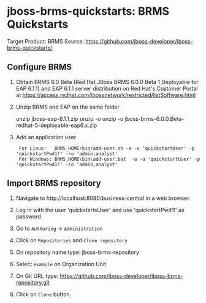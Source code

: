jboss-brms-quickstarts: BRMS Quickstarts
========================================
Target Product: BRMS
Source: <https://github.com/jboss-developer/jboss-brms-quickstarts/>  

Configure BRMS
--------------

1. Obtain BRMS 6.0 Beta (Red Hat JBoss BRMS 6.0.0 Beta 1 Deployable for EAP 6.1.1) and EAP 6.1.1 server distribution on Red Hat's Customer Portal at <https://access.redhat.com/jbossnetwork/restricted/listSoftware.html>

2. Unzip BRMS and EAP on the same folder
   
    unzip jboss-eap-6.1.1.zip 
    unzip -o unzip -o jboss-brms-6.0.0.Beta-redhat-5-deployable-eap6.x.zip 
    

3. Add an application user

        For Linux:   BRMS_HOME/bin/add-user.sh -a -u 'quickstartUser' -p 'quickstartPwd1!' -ro 'admin,analyst'
        For Windows: BRMS_HOME\bin\add-user.bat  -a -u 'quickstartUser' -p 'quickstartPwd1!' -ro 'admin,analyst'
        

Import BRMS repository
----------------------

1. Navigate to http://localhost:8080/business-central in a web browser. 

2. Log in with the user 'quickstartsUser' and use 'quickstartPwd1!' as password.

3. Go to `Authoring` -> `Administration`

4. Click on `Repositories` and `Clone repository`

5. On repository name type: jboss-brms-repository

6. Select `example` on Organization Unit

7. On Git URL type: https://github.com/jboss-developer/jboss-brms-repository.git

8. Click on `Clone` button.


